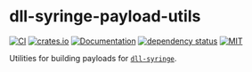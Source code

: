 # dll-syringe-payload-utils

[![CI](https://github.com/OpenByteDev/dll-syringe-payload-utils/actions/workflows/ci.yml/badge.svg)](https://github.com/OpenByteDev/dll-syringe-payload-utils/actions/workflows/ci.yml)
[![crates.io](https://img.shields.io/crates/v/dll-syringe-payload-utils.svg)](https://crates.io/crates/dll-syringe-payload-utils)
[![Documentation](https://docs.rs/dll-syringe-payload-utils/badge.svg)](https://docs.rs/dll-syringe-payload-utils)
[![dependency status](https://deps.rs/repo/github/openbytedev/dll-syringe-payload-utils/status.svg)](https://deps.rs/repo/github/openbytedev/dll-syringe-payload-utils)
[![MIT](https://img.shields.io/crates/l/dll-syringe-payload-utils.svg)](https://github.com/OpenByteDev/dll-syringe-payload-utils/blob/master/LICENSE)

Utilities for building payloads for [`dll-syringe`](https://github.com/OpenByteDev/dll-syringe/).
